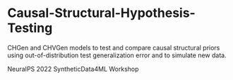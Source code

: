 # Causal-Structural-Hypothesis-Testing
CHGen and CHVGen models to test and compare causal structural priors using out-of-distribution test generalization error and to simulate new data. 

NeuraIPS 2022 SyntheticData4ML Workshop
